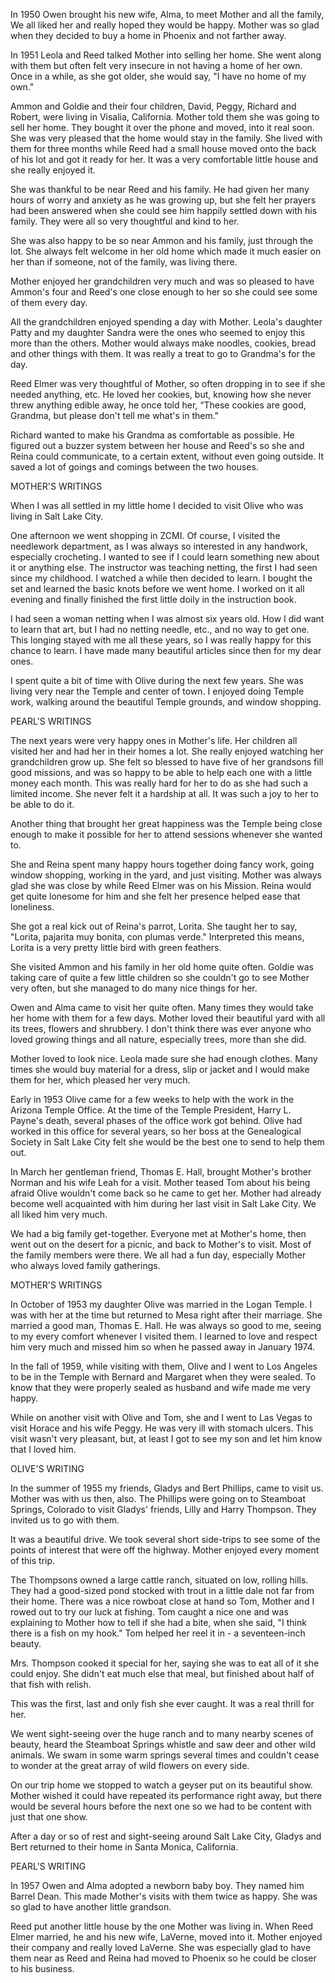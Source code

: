 In 1950 Owen brought his new wife, Alma, to meet Mother and all the
family, We all liked her and really hoped they would be happy. Mother
was so glad when they decided to buy a home in Phoenix and not
farther away.

In 1951 Leola and Reed talked Mother into selling her home. She went
along with them but often felt very insecure in not having a home
of her own. Once in a while, as she got older, she would say, "I have
no home of my own."

Ammon and Goldie and their four children, David, Peggy, Richard and
Robert, were living in Visalia, California. Mother told them she was
going to sell her home. They bought it over the phone and moved, into
it real soon. She was very pleased that the home would stay in the
family. She lived with them for three months while Reed had a small
house moved onto the back of his lot and got it ready for her. It was
a very comfortable little house and she really enjoyed it.

She was thankful to be near Reed and his family. He had given her many
hours of worry and anxiety as he was growing up, but she felt her
prayers had been answered when she could see him happily settled down
with his family. They were all so very thoughtful and kind to her.

She was also happy to be so near Ammon and his family, just through the
lot. She always felt welcome in her old home which made it much easier
on her than if someone, not of the family, was living there.

Mother enjoyed her grandchildren very much and was so pleased to have
Ammon's four and Reed's one close enough to her so she could see some
of them every day.

All the grandchildren enjoyed spending a day with Mother. Leola's
daughter Patty and my daughter Sandra were the ones who seemed to
enjoy this more than the others. Mother would always make noodles,
cookies, bread and other things with them. It was really a treat to
go to Grandma's for the day.

Reed Elmer was very thoughtful of Mother, so often dropping in to see
if she needed anything, etc. He loved her cookies, but, knowing how she
never threw anything edible away, he once told her, “These cookies are
good, Grandma, but please don't tell me what's in them."

Richard wanted to make his Grandma as comfortable as possible. He figured
out a buzzer system between her house and Reed's so she and Reina could
communicate, to a certain extent, without even going outside. It saved a
lot of goings and comings between the two houses.

MOTHER'S WRITINGS

When I was all settled in my little home I decided to visit Olive who
was living in Salt Lake City.

One afternoon we went shopping in ZCMI. Of course, I visited the
needlework department, as I was always so interested in any handwork,
especially crocheting. I wanted to see if I could learn something new
about it or anything else. The instructor was teaching netting, the
first I had seen since my childhood. I watched a while then decided to
learn. I bought the set and learned the basic knots before we went home.
I worked on it all evening and finally finished the first little doily
in the instruction book.

I had seen a woman netting when I was almost six years old. How I did
want to learn that art, but I had no netting needle, etc., and no way
to get one. This longing stayed with me all these years, so I was really
happy for this chance to learn. I have made many beautiful articles
since then for my dear ones.

I spent quite a bit of time with Olive during the next few years. She was
living very near the Temple and center of town. I enjoyed doing Temple
work, walking around the beautiful Temple grounds, and window shopping.

PEARL'S WRITINGS

The next years were very happy ones in Mother's life. Her children all
visited her and had her in their homes a lot. She really enjoyed watching
her grandchildren grow up. She felt so blessed to have five of her
grandsons fill good missions, and was so happy to be able to help each
one with a little money each month. This was really hard for her to do
as she had such a limited income. She never felt it a hardship at all.
It was such a joy to her to be able to do it.

Another thing that brought her great happiness was the Temple being
close enough to make it possible for her to attend sessions whenever
she wanted to.

She and Reina spent many happy hours together doing fancy work, going
window shopping, working in the yard, and just visiting. Mother was
always glad she was close by while Reed Elmer was on his Mission. Reina
would get quite lonesome for him and she felt her presence helped ease
that loneliness.

She got a real kick out of Reina's parrot, Lorita. She taught her to
say, "Lorita, pajarita muy bonita, con plumas verde." Interpreted this
means, Lorita is a very pretty little bird with green feathers.

She visited Ammon and his family in her old home quite often. Goldie was
taking care of quite a few little children so she couldn't go to see
Mother very often, but she managed to do many nice things for her.

Owen and Alma came to visit her quite often. Many times they would take
her home with them for a few days. Mother loved their beautiful yard
with all its trees, flowers and shrubbery. I don't think there was ever
anyone who loved growing things and all nature, especially trees, more
than she did.

Mother loved to look nice. Leola made sure she had enough clothes. Many
times she would buy material for a dress, slip or jacket and I would
make them for her, which pleased her very much.

Early in 1953 Olive came for a few weeks to help with the work in the
Arizona Temple Office. At the time of the Temple President, Harry L.
Payne's death, several phases of the office work got behind. Olive had
worked in this office for several years, so her boss at the Genealogical
Society in Salt Lake City felt she would be the best one to send to help
them out.

In March her gentleman friend, Thomas E. Hall, brought Mother's brother
Norman and his wife Leah for a visit. Mother teased Tom about his being
afraid Olive wouldn't come back so he came to get her. Mother had already
become well acquainted with him during her last visit in Salt Lake City.
We all liked him very much.

We had a big family get-together. Everyone met at Mother's home, then
went out on the desert for a picnic, and back to Mother's to visit. Most
of the family members were there. We all had a fun day, especially Mother
who always loved family gatherings.

MOTHER'S WRITINGS

In October of 1953 my daughter Olive was married in the Logan Temple.
I was with her at the time but returned to Mesa right after their
marriage. She married a good man, Thomas E. Hall.  He was always so
good to me, seeing to my every comfort whenever I visited them.  I
learned to love and respect him very much and missed him so when he
passed away in January 1974.

In the fall of 1959, while visiting with them, Olive and I went to Los
Angeles to be in the Temple with Bernard and Margaret when they were
sealed. To know that they were properly sealed as husband and wife made
me very happy.

While on another visit with Olive and Tom, she and I went to Las Vegas
to visit Horace and his wife Peggy.  He was very ill with stomach ulcers.
This visit wasn't very pleasant, but, at least I got to see my son and
let him know that I loved him.

OLIVE'S WRITING

In the summer of 1955 my friends, Gladys and Bert Phillips, came to visit
us. Mother was with us then, also. The Phillips were going on to
Steamboat Springs, Colorado to visit Gladys' friends, Lilly and Harry
Thompson. They invited us to go with them.

It was a beautiful drive. We took several short side-trips to see some of
the points of interest that were off the highway. Mother enjoyed every
moment of this trip.

The Thompsons owned a large cattle ranch, situated on low, rolling
hills. They had a good-sized pond stocked with trout in a little dale
not far from their home. There was a nice rowboat close at hand so Tom,
Mother and I rowed out to try our luck at fishing. Tom caught a nice one
and was explaining to Mother how to tell if she had a bite, when she
said, "I think there is a fish on my hook." Tom helped her reel it in -
a seventeen-inch beauty.

Mrs. Thompson cooked it special for her, saying she was to eat all of
it she could enjoy. She didn't eat much else that meal, but finished
about half of that fish with relish.

This was the first, last and only fish she ever caught. It was a real
thrill for her.

We went sight-seeing over the huge ranch and to many nearby scenes of
beauty, heard the Steamboat Springs whistle and saw deer and other
wild animals. We swam in some warm springs several times and couldn't
cease to wonder at the great array of wild flowers on every side.

On our trip home we stopped to watch a geyser put on its beautiful
show. Mother wished it could have repeated its performance right away,
but there would be several hours before the next one so we had to be
content with just that one show.

After a day or so of rest and sight-seeing around Salt Lake City,
Gladys and Bert returned to their home in Santa Monica, California.

PEARL'S WRITING

In 1957 Owen and Alma adopted a newborn baby boy.  They named him
Barrel Dean.  This made Mother's visits with them twice as happy. 
She was so glad to have another little grandson.

Reed put another little house by the one Mother was living in.  When
Reed Elmer married, he and his new wife, LaVerne, moved into it. 
Mother enjoyed their company and really loved LaVerne.  She was
especially glad to have them near as Reed and Reina had moved to
Phoenix so he could be closer to his business.